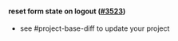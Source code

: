 #### reset form state on logout ([#3523](https://github.com/shopsys/shopsys/pull/3523))

-   see #project-base-diff to update your project
